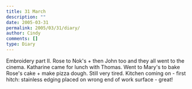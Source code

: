 ```yaml
---
title: 31 March
description: ""
date: 2005-03-31
permalink: 2005/03/31/diary/
author: Cindy
comments: []
type: Diary
---
```


Embroidery part II. Rose to Nok's + then John too and they all went to the cinema. Katharine came for lunch with Thomas. Went to Mary's to bake Rose's cake + make pizza dough. Still very tired. Kitchen coming on - first hitch: stainless edging placed on wrong end of work surface - great!

